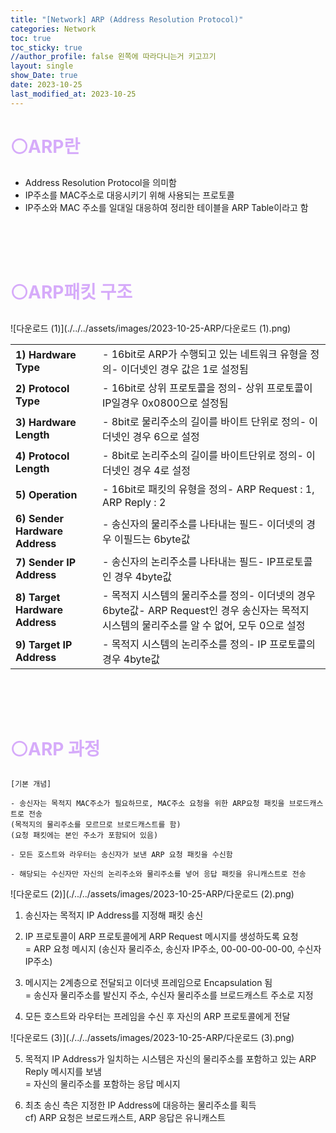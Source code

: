 ```yaml
---
title: "[Network] ARP (Address Resolution Protocol)"
categories: Network
toc: true
toc_sticky: true
//author_profile: false 왼쪽에 따라다니는거 키고끄기
layout: single
show_Date: true
date: 2023-10-25
last_modified_at: 2023-10-25
---
```


# <span style="color: #D6ABFA;">⚪ARP란</span>

- Address Resolution Protocol을 의미함
- IP주소를 MAC주소로 대응시키기 위해 사용되는 프로토콜
- IP주소와 MAC 주소를 일대일 대응하여 정리한 테이블을 ARP Table이라고 함

<br>

<br>

<br>

# <span style="color: #D6ABFA;">⚪ARP패킷 구조</span>

![다운로드 (1)](./../../assets/images/2023-10-25-ARP/다운로드 (1).png)

|                                |                                                              |
| ------------------------------ | ------------------------------------------------------------ |
| **1) Hardware Type**           | - 16bit로 ARP가 수행되고 있는 네트워크 유형을 정의- 이더넷인 경우 값은 1로 설정됨 |
| **2) Protocol Type**           | - 16bit로 상위 프로토콜을 정의- 상위 프로토콜이 IP일경우 0x0800으로 설정됨 |
| **3) Hardware Length**         | - 8bit로 물리주소의 길이를 바이트 단위로 정의- 이더넷인 경우 6으로 설정 |
| **4) Protocol Length**         | - 8bit로 논리주소의 길이를 바이트단위로 정의- 이더넷인 경우 4로 설정 |
| **5) Operation**               | - 16bit로 패킷의 유형을 정의- ARP Request : 1, ARP Reply : 2 |
| **6) Sender Hardware Address** | - 송신자의 물리주소를 나타내는 필드- 이더넷의 경우 이필드는 6byte값 |
| **7) Sender IP Address**       | - 송신자의 논리주소를 나타내는 필드- IP프로토콜인 경우 4byte값 |
| **8) Target Hardware Address** | - 목적지 시스템의 물리주소를 정의- 이더넷의 경우 6byte값- ARP Request인 경우 송신자는 목적지 시스템의 물리주소를 알 수 없어, 모두 0으로 설정 |
| **9) Target IP Address**       | - 목적지 시스템의 논리주소를 정의- IP 프로토콜의 경우 4byte값 |

<br>

<br>

<br>

# <span style="color: #D6ABFA;">⚪ARP 과정</span>

```
[기본 개념]

- 송신자는 목적지 MAC주소가 필요하므로, MAC주소 요청을 위한 ARP요청 패킷을 브로드캐스트로 전송
(목적지의 물리주소를 모르므로 브로드캐스트를 함)
(요청 패킷에는 본인 주소가 포함되어 있음)

- 모든 호스트와 라우터는 송신자가 보낸 ARP 요청 패킷을 수신함

- 해당되는 수신자만 자신의 논리주소와 물리주소를 넣어 응답 패킷을 유니캐스트로 전송
```

![다운로드 (2)](./../../assets/images/2023-10-25-ARP/다운로드 (2).png)

1. 송신자는 목적지 IP Address를 지정해 패킷 송신



2. IP 프로토콜이 ARP 프로토콜에게 ARP Request 메시지를 생성하도록 요청   
   = ARP 요청 메시지 (송신자 물리주소, 송신자 IP주소, 00-00-00-00-00, 수신자 IP주소)



3. 메시지는 2계층으로 전달되고 이더넷 프레임으로 Encapsulation 됨   
   = 송신자 물리주소를 발신지 주소, 수신자 물리주소를 브로드캐스트 주소로 지정



4. 모든 호스트와 라우터는 프레임을 수신 후 자신의 ARP 프로토콜에게 전달



![다운로드 (3)](./../../assets/images/2023-10-25-ARP/다운로드 (3).png)

5. 목적지 IP Address가 일치하는 시스템은 자신의 물리주소를 포함하고 있는 ARP Reply 메시지를 보냄  
   = 자신의 물리주소를 포함하는 응답 메시지



5. 최초 송신 측은 지정한 IP Address에 대응하는 물리주소를 획득  
   cf) ARP 요청은 브로드캐스트, ARP 응답은 유니캐스트
